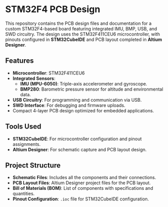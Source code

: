 # STM32F4 PCB Design 

This repository contains the PCB design files and documentation for a custom STM32F4-based board featuring integrated IMU, BMP, USB, and SWD circuitry. 
The design uses the STM32F411CEU6 microcontroller, with pinouts configured in **STM32CubeIDE** and PCB layout completed in **Altium Designer**.  

## Features  
- **Microcontroller**: STM32F411CEU6  
- **Integrated Sensors**:  
  - **IMU (MPU-6050)**: Triple-axis accelerometer and gyroscope.  
  - **BMP280**: Barometric pressure sensor for altitude and environmental data.  
- **USB Circuitry**: For programming and communication via USB.  
- **SWD Interface**: For debugging and firmware uploads.  
- Compact 4-layer PCB design optimized for embedded applications.  

## Tools Used  
- **STM32CubeIDE**: For microcontroller configuration and pinout assignments.  
- **Altium Designer**: For schematic capture and PCB layout design.  

## Project Structure  
- **Schematic Files**: Includes all the components and their connections.  
- **PCB Layout Files**: Altium Designer project files for the PCB layout.  
- **Bill of Materials (BOM)**: List of components with specifications and quantities.  
- **Pinout Configuration**: `.ioc` file for STM32CubeIDE configuration.  
 
